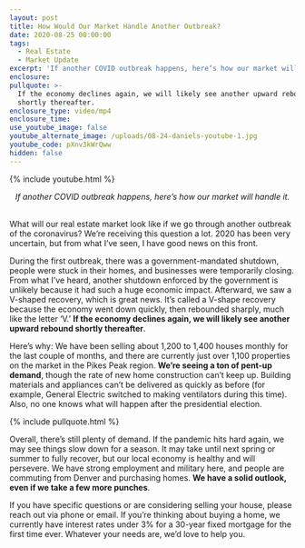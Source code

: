 ```yaml
---
layout: post
title: How Would Our Market Handle Another Outbreak?
date: 2020-08-25 00:00:00
tags:
  - Real Estate
  - Market Update
excerpt: 'If another COVID outbreak happens, here’s how our market will handle it.'
enclosure:
pullquote: >-
  If the economy declines again, we will likely see another upward rebound
  shortly thereafter.
enclosure_type: video/mp4
enclosure_time:
use_youtube_image: false
youtube_alternate_image: /uploads/08-24-daniels-youtube-1.jpg
youtube_code: pXnv3kWrQww
hidden: false
---
```


{% include youtube.html %}

<center><em>If another COVID outbreak happens, here&rsquo;s how our market will handle it.</em></center>

<br>What will our real estate market look like if we go through another outbreak of the coronavirus? We’re receiving this question a lot. 2020 has been very uncertain, but from what I’ve seen, I have good news on this front.

During the first outbreak, there was a government-mandated shutdown, people were stuck in their homes, and businesses were temporarily closing. From what I’ve heard, another shutdown enforced by the government is unlikely because it had such a huge economic impact. Afterward, we saw a V-shaped recovery, which is great news. It’s called a V-shape recovery because the economy went down quickly, then rebounded sharply, much like the letter ‘V.’ **If the economy declines again, we will likely see another upward rebound shortly thereafter**.

Here’s why: We have been selling about 1,200 to 1,400 houses monthly for the last couple of months, and there are currently just over 1,100 properties on the market in the Pikes Peak region. **We’re seeing a ton of pent-up demand**, though the rate of new home construction can’t keep up. Building materials and appliances can’t be delivered as quickly as before (for example, General Electric switched to making ventilators during this time). Also, no one knows what will happen after the presidential election.

{% include pullquote.html %}

Overall, there’s still plenty of demand. If the pandemic hits hard again, we may see things slow down for a season. It may take until next spring or summer to fully recover, but our local economy is healthy and will persevere. We have strong employment and military here, and people are commuting from Denver and purchasing homes. **We have a solid outlook, even if we take a few more punches**.

If you have specific questions or are considering selling your house, please reach out via phone or email. If you’re thinking about buying a home, we currently have interest rates under 3% for a 30-year fixed mortgage for the first time ever. Whatever your needs are, we’d love to help you.